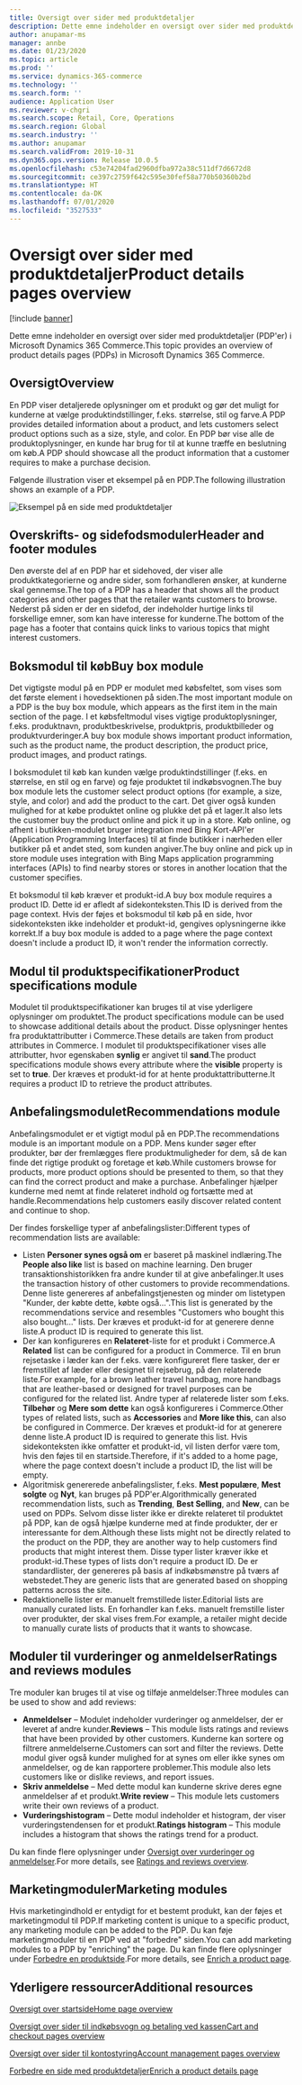 ```yaml
---
title: Oversigt over sider med produktdetaljer
description: Dette emne indeholder en oversigt over sider med produktdetaljer (PDP'er) i Microsoft Dynamics 365 Commerce.
author: anupamar-ms
manager: annbe
ms.date: 01/23/2020
ms.topic: article
ms.prod: ''
ms.service: dynamics-365-commerce
ms.technology: ''
ms.search.form: ''
audience: Application User
ms.reviewer: v-chgri
ms.search.scope: Retail, Core, Operations
ms.search.region: Global
ms.search.industry: ''
ms.author: anupamar
ms.search.validFrom: 2019-10-31
ms.dyn365.ops.version: Release 10.0.5
ms.openlocfilehash: c53e74204fad2960dfba972a38c511df7d6672d8
ms.sourcegitcommit: ce397c2759f642c595e30fef58a770b50360b2bd
ms.translationtype: HT
ms.contentlocale: da-DK
ms.lasthandoff: 07/01/2020
ms.locfileid: "3527533"
---
```

# <a name="product-details-pages-overview"></a><span data-ttu-id="1c840-103">Oversigt over sider med produktdetaljer</span><span class="sxs-lookup"><span data-stu-id="1c840-103">Product details pages overview</span></span>

[!include [banner](includes/banner.md)]

<span data-ttu-id="1c840-104">Dette emne indeholder en oversigt over sider med produktdetaljer (PDP'er) i Microsoft Dynamics 365 Commerce.</span><span class="sxs-lookup"><span data-stu-id="1c840-104">This topic provides an overview of product details pages (PDPs) in Microsoft Dynamics 365 Commerce.</span></span>

## <a name="overview"></a><span data-ttu-id="1c840-105">Oversigt</span><span class="sxs-lookup"><span data-stu-id="1c840-105">Overview</span></span>

<span data-ttu-id="1c840-106">En PDP viser detaljerede oplysninger om et produkt og gør det muligt for kunderne at vælge produktindstillinger, f.eks. størrelse, stil og farve.</span><span class="sxs-lookup"><span data-stu-id="1c840-106">A PDP provides detailed information about a product, and lets customers select product options such as a size, style, and color.</span></span> <span data-ttu-id="1c840-107">En PDP bør vise alle de produktoplysninger, en kunde har brug for til at kunne træffe en beslutning om køb.</span><span class="sxs-lookup"><span data-stu-id="1c840-107">A PDP should showcase all the product information that a customer requires to make a purchase decision.</span></span>

<span data-ttu-id="1c840-108">Følgende illustration viser et eksempel på en PDP.</span><span class="sxs-lookup"><span data-stu-id="1c840-108">The following illustration shows an example of a PDP.</span></span>

![Eksempel på en side med produktdetaljer](./media/pdp.PNG)

## <a name="header-and-footer-modules"></a><span data-ttu-id="1c840-110">Overskrifts- og sidefodsmoduler</span><span class="sxs-lookup"><span data-stu-id="1c840-110">Header and footer modules</span></span>

<span data-ttu-id="1c840-111">Den øverste del af en PDP har et sidehoved, der viser alle produktkategorierne og andre sider, som forhandleren ønsker, at kunderne skal gennemse.</span><span class="sxs-lookup"><span data-stu-id="1c840-111">The top of a PDP has a header that shows all the product categories and other pages that the retailer wants customers to browse.</span></span> <span data-ttu-id="1c840-112">Nederst på siden er der en sidefod, der indeholder hurtige links til forskellige emner, som kan have interesse for kunderne.</span><span class="sxs-lookup"><span data-stu-id="1c840-112">The bottom of the page has a footer that contains quick links to various topics that might interest customers.</span></span>

## <a name="buy-box-module"></a><span data-ttu-id="1c840-113">Boksmodul til køb</span><span class="sxs-lookup"><span data-stu-id="1c840-113">Buy box module</span></span>

<span data-ttu-id="1c840-114">Det vigtigste modul på en PDP er modulet med købsfeltet, som vises som det første element i hovedsektionen på siden.</span><span class="sxs-lookup"><span data-stu-id="1c840-114">The most important module on a PDP is the buy box module, which appears as the first item in the main section of the page.</span></span> <span data-ttu-id="1c840-115">I et købsfeltmodul vises vigtige produktoplysninger, f.eks. produktnavn, produktbeskrivelse, produktpris, produktbilleder og produktvurderinger.</span><span class="sxs-lookup"><span data-stu-id="1c840-115">A buy box module shows important product information, such as the product name, the product description, the product price, product images, and product ratings.</span></span>

<span data-ttu-id="1c840-116">I boksmodulet til køb kan kunden vælge produktindstillinger (f.eks. en størrelse, en stil og en farve) og føje produktet til indkøbsvognen.</span><span class="sxs-lookup"><span data-stu-id="1c840-116">The buy box module lets the customer select product options (for example, a size, style, and color) and add the product to the cart.</span></span> <span data-ttu-id="1c840-117">Det giver også kunden mulighed for at købe produktet online og plukke det på et lager.</span><span class="sxs-lookup"><span data-stu-id="1c840-117">It also lets the customer buy the product online and pick it up in a store.</span></span> <span data-ttu-id="1c840-118">Køb online, og afhent i butikken-modulet bruger integration med Bing Kort-API'er (Application Programming Interfaces) til at finde butikker i nærheden eller butikker på et andet sted, som kunden angiver.</span><span class="sxs-lookup"><span data-stu-id="1c840-118">The buy online and pick up in store module uses integration with Bing Maps application programming interfaces (APIs) to find nearby stores or stores in another location that the customer specifies.</span></span>

<span data-ttu-id="1c840-119">Et boksmodul til køb kræver et produkt-id.</span><span class="sxs-lookup"><span data-stu-id="1c840-119">A buy box module requires a product ID.</span></span> <span data-ttu-id="1c840-120">Dette id er afledt af sidekonteksten.</span><span class="sxs-lookup"><span data-stu-id="1c840-120">This ID is derived from the page context.</span></span> <span data-ttu-id="1c840-121">Hvis der føjes et boksmodul til køb på en side, hvor sidekonteksten ikke indeholder et produkt-id, gengives oplysningerne ikke korrekt.</span><span class="sxs-lookup"><span data-stu-id="1c840-121">If a buy box module is added to a page where the page context doesn't include a product ID, it won't render the information correctly.</span></span>

## <a name="product-specifications-module"></a><span data-ttu-id="1c840-122">Modul til produktspecifikationer</span><span class="sxs-lookup"><span data-stu-id="1c840-122">Product specifications module</span></span>

<span data-ttu-id="1c840-123">Modulet til produktspecifikationer kan bruges til at vise yderligere oplysninger om produktet.</span><span class="sxs-lookup"><span data-stu-id="1c840-123">The product specifications module can be used to showcase additional details about the product.</span></span> <span data-ttu-id="1c840-124">Disse oplysninger hentes fra produktattributter i Commerce.</span><span class="sxs-lookup"><span data-stu-id="1c840-124">These details are taken from product attributes in Commerce.</span></span> <span data-ttu-id="1c840-125">I modulet til produktspecifikationer vises alle attributter, hvor egenskaben **synlig** er angivet til **sand**.</span><span class="sxs-lookup"><span data-stu-id="1c840-125">The product specifications module shows every attribute where the **visible** property is set to **true**.</span></span> <span data-ttu-id="1c840-126">Der kræves et produkt-id for at hente produktattributterne.</span><span class="sxs-lookup"><span data-stu-id="1c840-126">It requires a product ID to retrieve the product attributes.</span></span>

## <a name="recommendations-module"></a><span data-ttu-id="1c840-127">Anbefalingsmodulet</span><span class="sxs-lookup"><span data-stu-id="1c840-127">Recommendations module</span></span>

<span data-ttu-id="1c840-128">Anbefalingsmodulet er et vigtigt modul på en PDP.</span><span class="sxs-lookup"><span data-stu-id="1c840-128">The recommendations module is an important module on a PDP.</span></span> <span data-ttu-id="1c840-129">Mens kunder søger efter produkter, bør der fremlægges flere produktmuligheder for dem, så de kan finde det rigtige produkt og foretage et køb.</span><span class="sxs-lookup"><span data-stu-id="1c840-129">While customers browse for products, more product options should be presented to them, so that they can find the correct product and make a purchase.</span></span> <span data-ttu-id="1c840-130">Anbefalinger hjælper kunderne med nemt at finde relateret indhold og fortsætte med at handle.</span><span class="sxs-lookup"><span data-stu-id="1c840-130">Recommendations help customers easily discover related content and continue to shop.</span></span>

<span data-ttu-id="1c840-131">Der findes forskellige typer af anbefalingslister:</span><span class="sxs-lookup"><span data-stu-id="1c840-131">Different types of recommendation lists are available:</span></span>

- <span data-ttu-id="1c840-132">Listen **Personer synes også om** er baseret på maskinel indlæring.</span><span class="sxs-lookup"><span data-stu-id="1c840-132">The **People also like** list is based on machine learning.</span></span> <span data-ttu-id="1c840-133">Den bruger transaktionshistorikken fra andre kunder til at give anbefalinger.</span><span class="sxs-lookup"><span data-stu-id="1c840-133">It uses the transaction history of other customers to provide recommendations.</span></span> <span data-ttu-id="1c840-134">Denne liste genereres af anbefalingstjenesten og minder om listetypen "Kunder, der købte dette, købte også...".</span><span class="sxs-lookup"><span data-stu-id="1c840-134">This list is generated by the recommendations service and resembles "Customers who bought this also bought..." lists.</span></span> <span data-ttu-id="1c840-135">Der kræves et produkt-id for at generere denne liste.</span><span class="sxs-lookup"><span data-stu-id="1c840-135">A product ID is required to generate this list.</span></span>
- <span data-ttu-id="1c840-136">Der kan konfigureres en **Relateret**-liste for et produkt i Commerce.</span><span class="sxs-lookup"><span data-stu-id="1c840-136">A **Related** list can be configured for a product in Commerce.</span></span> <span data-ttu-id="1c840-137">Til en brun rejsetaske i læder kan der f.eks. være konfigureret flere tasker, der er fremstillet af læder eller designet til rejsebrug, på den relaterede liste.</span><span class="sxs-lookup"><span data-stu-id="1c840-137">For example, for a brown leather travel handbag, more handbags that are leather-based or designed for travel purposes can be configured for the related list.</span></span> <span data-ttu-id="1c840-138">Andre typer af relaterede lister som f.eks. **Tilbehør** og **Mere som dette** kan også konfigureres i Commerce.</span><span class="sxs-lookup"><span data-stu-id="1c840-138">Other types of related lists, such as **Accessories** and **More like this**, can also be configured in Commerce.</span></span> <span data-ttu-id="1c840-139">Der kræves et produkt-id for at generere denne liste.</span><span class="sxs-lookup"><span data-stu-id="1c840-139">A product ID is required to generate this list.</span></span> <span data-ttu-id="1c840-140">Hvis sidekonteksten ikke omfatter et produkt-id, vil listen derfor være tom, hvis den føjes til en startside.</span><span class="sxs-lookup"><span data-stu-id="1c840-140">Therefore, if it's added to a home page, where the page context doesn't include a product ID, the list will be empty.</span></span>
- <span data-ttu-id="1c840-141">Algoritmisk genererede anbefalingslister, f.eks. **Mest populære**, **Mest solgte** og **Nyt**, kan bruges på PDP'er.</span><span class="sxs-lookup"><span data-stu-id="1c840-141">Algorithmically generated recommendation lists, such as **Trending**, **Best Selling**, and **New**, can be used on PDPs.</span></span> <span data-ttu-id="1c840-142">Selvom disse lister ikke er direkte relateret til produktet på PDP, kan de også hjælpe kunderne med at finde produkter, der er interessante for dem.</span><span class="sxs-lookup"><span data-stu-id="1c840-142">Although these lists might not be directly related to the product on the PDP, they are another way to help customers find products that might interest them.</span></span> <span data-ttu-id="1c840-143">Disse typer lister kræver ikke et produkt-id.</span><span class="sxs-lookup"><span data-stu-id="1c840-143">These types of lists don't require a product ID.</span></span> <span data-ttu-id="1c840-144">De er standardlister, der genereres på basis af indkøbsmønstre på tværs af webstedet.</span><span class="sxs-lookup"><span data-stu-id="1c840-144">They are generic lists that are generated based on shopping patterns across the site.</span></span>
- <span data-ttu-id="1c840-145">Redaktionelle lister er manuelt fremstillede lister.</span><span class="sxs-lookup"><span data-stu-id="1c840-145">Editorial lists are manually curated lists.</span></span> <span data-ttu-id="1c840-146">En forhandler kan f.eks. manuelt fremstille lister over produkter, der skal vises frem.</span><span class="sxs-lookup"><span data-stu-id="1c840-146">For example, a retailer might decide to manually curate lists of products that it wants to showcase.</span></span>

## <a name="ratings-and-reviews-modules"></a><span data-ttu-id="1c840-147">Moduler til vurderinger og anmeldelser</span><span class="sxs-lookup"><span data-stu-id="1c840-147">Ratings and reviews modules</span></span>

<span data-ttu-id="1c840-148">Tre moduler kan bruges til at vise og tilføje anmeldelser:</span><span class="sxs-lookup"><span data-stu-id="1c840-148">Three modules can be used to show and add reviews:</span></span>

- <span data-ttu-id="1c840-149">**Anmeldelser** – Modulet indeholder vurderinger og anmeldelser, der er leveret af andre kunder.</span><span class="sxs-lookup"><span data-stu-id="1c840-149">**Reviews** – This module lists ratings and reviews that have been provided by other customers.</span></span> <span data-ttu-id="1c840-150">Kunderne kan sortere og filtrere anmeldelserne.</span><span class="sxs-lookup"><span data-stu-id="1c840-150">Customers can sort and filter the reviews.</span></span> <span data-ttu-id="1c840-151">Dette modul giver også kunder mulighed for at synes om eller ikke synes om anmeldelser, og de kan rapportere problemer.</span><span class="sxs-lookup"><span data-stu-id="1c840-151">This module also lets customers like or dislike reviews, and report issues.</span></span>
- <span data-ttu-id="1c840-152">**Skriv anmeldelse** – Med dette modul kan kunderne skrive deres egne anmeldelser af et produkt.</span><span class="sxs-lookup"><span data-stu-id="1c840-152">**Write review** – This module lets customers write their own reviews of a product.</span></span>
- <span data-ttu-id="1c840-153">**Vurderingshistogram** – Dette modul indeholder et histogram, der viser vurderingstendensen for et produkt.</span><span class="sxs-lookup"><span data-stu-id="1c840-153">**Ratings histogram** – This module includes a histogram that shows the ratings trend for a product.</span></span>

<span data-ttu-id="1c840-154">Du kan finde flere oplysninger under [Oversigt over vurderinger og anmeldelser](ratings-reviews-overview.md).</span><span class="sxs-lookup"><span data-stu-id="1c840-154">For more details, see [Ratings and reviews overview](ratings-reviews-overview.md).</span></span>

## <a name="marketing-modules"></a><span data-ttu-id="1c840-155">Marketingmoduler</span><span class="sxs-lookup"><span data-stu-id="1c840-155">Marketing modules</span></span>

<span data-ttu-id="1c840-156">Hvis marketingindhold er entydigt for et bestemt produkt, kan der føjes et marketingmodul til PDP.</span><span class="sxs-lookup"><span data-stu-id="1c840-156">If marketing content is unique to a specific product, any marketing module can be added to the PDP.</span></span> <span data-ttu-id="1c840-157">Du kan føje marketingmoduler til en PDP ved at "forbedre" siden.</span><span class="sxs-lookup"><span data-stu-id="1c840-157">You can add marketing modules to a PDP by "enriching" the page.</span></span> <span data-ttu-id="1c840-158">Du kan finde flere oplysninger under [Forbedre en produktside](enrich-product-page.md).</span><span class="sxs-lookup"><span data-stu-id="1c840-158">For more details, see [Enrich a product page](enrich-product-page.md).</span></span>

## <a name="additional-resources"></a><span data-ttu-id="1c840-159">Yderligere ressourcer</span><span class="sxs-lookup"><span data-stu-id="1c840-159">Additional resources</span></span>

[<span data-ttu-id="1c840-160">Oversigt over startside</span><span class="sxs-lookup"><span data-stu-id="1c840-160">Home page overview</span></span>](quick-tour-home-page.md)

[<span data-ttu-id="1c840-161">Oversigt over sider til indkøbsvogn og betaling ved kassen</span><span class="sxs-lookup"><span data-stu-id="1c840-161">Cart and checkout pages overview</span></span>](quick-tour-cart-checkout.md)

[<span data-ttu-id="1c840-162">Oversigt over sider til kontostyring</span><span class="sxs-lookup"><span data-stu-id="1c840-162">Account management pages overview</span></span>](quick-tour-account-management.md)

[<span data-ttu-id="1c840-163">Forbedre en side med produktdetaljer</span><span class="sxs-lookup"><span data-stu-id="1c840-163">Enrich a product details page</span></span>](enrich-product-page.md)
